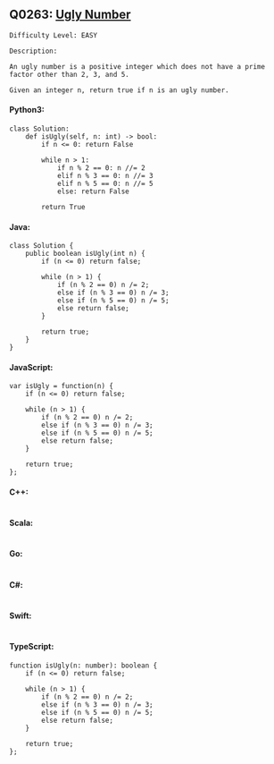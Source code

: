 ## Q0263: [Ugly Number](https://leetcode.com/problems/ugly-number/)

```
Difficulty Level: EASY
```

```
Description:

An ugly number is a positive integer which does not have a prime factor other than 2, 3, and 5.

Given an integer n, return true if n is an ugly number.
```

#### Python3:

```
class Solution:
    def isUgly(self, n: int) -> bool:
        if n <= 0: return False

        while n > 1:
            if n % 2 == 0: n //= 2
            elif n % 3 == 0: n //= 3
            elif n % 5 == 0: n //= 5
            else: return False

        return True
```

#### Java:

```
class Solution {
    public boolean isUgly(int n) {
        if (n <= 0) return false;

        while (n > 1) {
            if (n % 2 == 0) n /= 2;
            else if (n % 3 == 0) n /= 3;
            else if (n % 5 == 0) n /= 5;
            else return false;
        }

        return true;
    }
}
```

#### JavaScript:

```
var isUgly = function(n) {
    if (n <= 0) return false;

    while (n > 1) {
        if (n % 2 == 0) n /= 2;
        else if (n % 3 == 0) n /= 3;
        else if (n % 5 == 0) n /= 5;
        else return false;
    }

    return true;
};
```

#### C++:

```

```

#### Scala:

```

```

#### Go:

```

```

#### C#:

```

```

#### Swift:

```

```

#### TypeScript:

```
function isUgly(n: number): boolean {
    if (n <= 0) return false;

    while (n > 1) {
        if (n % 2 == 0) n /= 2;
        else if (n % 3 == 0) n /= 3;
        else if (n % 5 == 0) n /= 5;
        else return false;
    }

    return true;
};
```